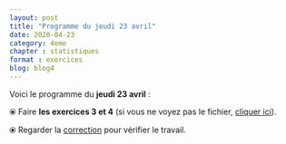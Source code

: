 ```yaml
---
layout: post
title: "Programme du jeudi 23 avril"
date: 2020-04-23
category: 4eme
chapter : statistiques
format : exercices
blog: blog4
---
```


Voici le programme du <b>jeudi 23 avril</b> :

⦿ Faire <strong>les exercices 3 et 4</strong> (si vous ne voyez pas le fichier, <a href="/exercices/4eme/4eme_exercices_jeudi_23_avril_2020.pdf">cliquer ici</a>).

<object data="/exercices/4eme/4eme_exercices_jeudi_23_avril_2020.pdf" width="100%" height="500" type='application/pdf'></object>

⦿ Regarder la <a class="correction" href="/exercices/4eme/4eme_exercices_jeudi_23_avril_2020_corrections.pdf">correction</a> pour vérifier le travail.
